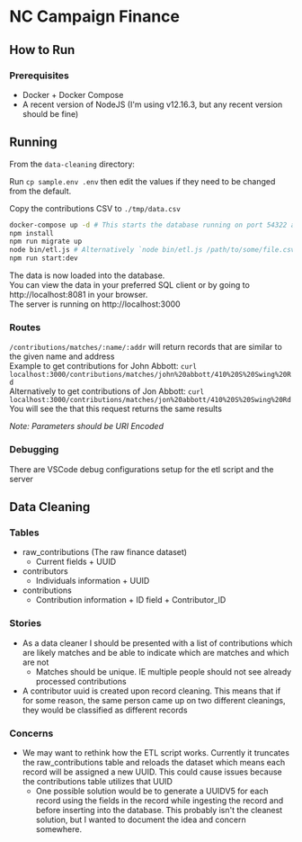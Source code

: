# NC Campaign Finance

## How to Run

### Prerequisites

- Docker + Docker Compose
- A recent version of NodeJS (I'm using v12.16.3, but any recent version should be fine)

## Running

From the `data-cleaning` directory:

Run `cp sample.env .env` then edit the values if they need to be changed from the default.

Copy the contributions CSV to `./tmp/data.csv`

```sh
docker-compose up -d # This starts the database running on port 54322 and launches the PGWeb postgres client on port 8081'
npm install
npm run migrate up
node bin/etl.js # Alternatively `node bin/etl.js /path/to/some/file.csv`, if you to use a file other than ./tmp/data.csv
npm run start:dev
```  

The data is now loaded into the database.  
You can view the data in your preferred SQL client or by going to http://localhost:8081 in your browser.  
The server is running on http://localhost:3000

### Routes  

`/contributions/matches/:name/:addr` will return records that are similar to the given name and address  
Example to get contributions for John Abbott: `curl localhost:3000/contributions/matches/john%20abbott/410%20S%20Swing%20Rd`  
Alternatively to get contributions of Jon Abbott: `curl localhost:3000/contributions/matches/jon%20abbott/410%20S%20Swing%20Rd`  
You will see the that this request returns the same results

*Note: Parameters should be URI Encoded*

### Debugging

There are VSCode debug configurations setup for the etl script and the server

<!-- ## Notes -->

## Data Cleaning

### Tables

- raw_contributions (The raw finance dataset)
  - Current fields + UUID
- contributors
  - Individuals information + UUID
- contributions
  - Contribution information + ID field + Contributor_ID

### Stories

- As a data cleaner I should be presented with a list of contributions which are likely matches and be able to indicate which are matches and which are not
  - Matches should be unique. IE multiple people should not see already processed contributions 
- A contributor uuid is created upon record cleaning. This means that if for some reason, the same person came up on two different cleanings, they would be classified as different records

### Concerns

- We may want to rethink how the ETL script works. Currently it truncates the raw_contributions table and reloads the dataset which means each record will be assigned a new UUID. This could cause issues because the contributions table utilizes that UUID
  - One possible solution would be to generate a UUIDV5 for each record using the fields in the record while ingesting the record and before inserting into the database. This probably isn't the cleanest solution, but I wanted to document the idea and concern somewhere.
